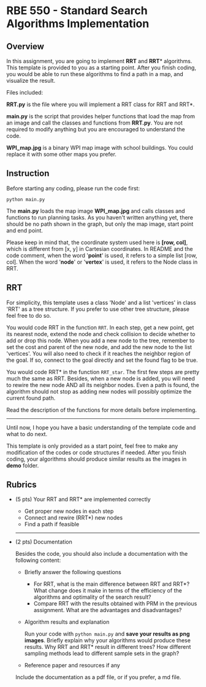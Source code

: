 # RBE 550 - Standard Search Algorithms Implementation

## Overview

In this assignment, you are going to implement **RRT** and **RRT*** algorithms. This template is provided to you as a starting point. After you finish coding, you would be able to run these algorithms to find a path in a map, and visualize the result.

Files included:

**RRT.py** is the file where you will implement a RRT class for RRT and RRT*.

**main.py** is the script that provides helper functions that load the map from an image and call the classes and functions from **RRT.py**. You are not required to modify anything but you are encouraged to understand the code.

**WPI_map.jpg** is a binary WPI map image with school buildings. You could replace it with some other maps you prefer.

## Instruction

Before starting any coding, please run the code first:

`python main.py`

The **main.py** loads the map image **WPI_map.jpg** and calls classes and functions to run planning tasks. As you haven't written anything yet, there should be no path shown in the graph, but only the map image, start point and end point.

Please keep in mind that, the coordinate system used here is **[row, col]**, which is different from [x, y] in Cartesian coordinates. In README and the code comment, when the word '**point**' is used, it refers to a simple list [row, col]. When the word '**node**' or '**vertex**' is used, it refers to the Node class in RRT. 

## RRT

For simplicity, this template uses a class 'Node' and a list 'vertices' in class 'RRT' as a tree structure. If you prefer to use other tree structure, please feel free to do so.

You would code RRT in the function `RRT`. In each step, get a new point, get its nearest node, extend the node and check collision to decide whether to add or drop this node. When you add a new node to the tree, remember to set the cost and parent of the new node, and add the new node to the list 'vertices'. You will also need to check if it reaches the neighbor region of the goal. If so, connect to the goal directly and set the found flag to be true.

You would code RRT* in the function `RRT_star`. The first few steps are pretty much the same as RRT. Besides, when a new node is added, you will need to rewire the new node AND all its neighbor nodes. Even a path is found, the algorithm should not stop as adding new nodes will possibly optimize the current  found path.

Read the description of the functions for more details before implementing.

---

Until now, I hope you have a basic understanding of the template code and what to do next. 

This template is only provided as a start point, feel free to make any modification of the codes or code structures if needed. After you finish coding, your algorithms should produce similar results as the images in **demo** folder.

## Rubrics

- (5 pts) Your RRT and RRT* are implemented correctly

  - Get proper new nodes in each step
  - Connect and rewire (RRT*) new nodes
  - Find a path if feasible

  ---

- (2 pts) Documentation

  Besides the code, you should also include a documentation with the following content:

  - Briefly answer the following questions

    - For RRT, what is the main difference between RRT and RRT*? What change does it make in terms of the efficiency of the algorithms and optimality of the search result?
    - Compare RRT with the results obtained with PRM in the previous assignment. What are the advantages and disadvantages?
    
  - Algorithm results and explanation
    
    Run your code with `python main.py` and **save your results as png images**. Briefly explain why your algorithms would produce these results. Why RRT and RRT* result in different trees? How different sampling methods lead to different sample sets in the graph?
    
  - Reference paper and resources if any
  
  Include the documentation as a pdf file, or if you prefer, a md file.
  
  

